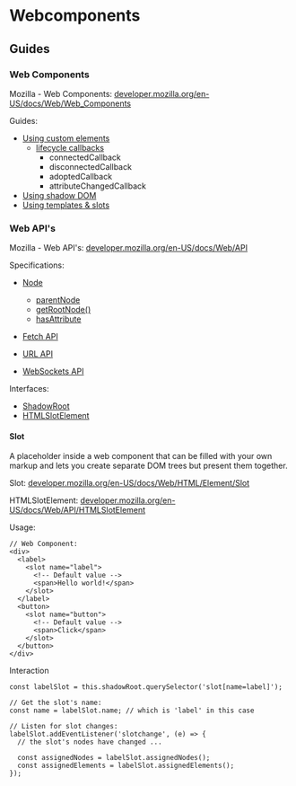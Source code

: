 # Webcomponents

## Guides

### Web Components
Mozilla - Web Components: [developer.mozilla.org/en-US/docs/Web/Web_Components](https://developer.mozilla.org/en-US/docs/Web/Web_Components)

Guides:
- [Using custom elements](https://developer.mozilla.org/en-US/docs/Web/Web_Components/Using_custom_elements)
  - [lifecycle callbacks](https://developer.mozilla.org/en-US/docs/Web/Web_Components/Using_custom_elements#using_the_lifecycle_callbacks)
    - connectedCallback
    - disconnectedCallback
    - adoptedCallback
    - attributeChangedCallback
- [Using shadow DOM](https://developer.mozilla.org/en-US/docs/Web/Web_Components/Using_shadow_DOM)
- [Using templates & slots](https://developer.mozilla.org/en-US/docs/Web/Web_Components/Using_templates_and_slots)

### Web API's
Mozilla - Web API's: [developer.mozilla.org/en-US/docs/Web/API](https://developer.mozilla.org/en-US/docs/Web/API)

Specifications:
- [Node](https://developer.mozilla.org/en-US/docs/Web/API/Node)
  - [parentNode](https://developer.mozilla.org/en-US/docs/Web/API/Node/parentNode)
  - [getRootNode()](https://developer.mozilla.org/en-US/docs/Web/API/Node/getRootNode)
  - [hasAttribute](https://developer.mozilla.org/en-US/docs/Web/API/Element/hasAttribute)
  
- [Fetch API](https://developer.mozilla.org/en-US/docs/Web/API/Fetch_API)
- [URL API](https://developer.mozilla.org/en-US/docs/Web/API/URL_API)
- [WebSockets API](https://developer.mozilla.org/en-US/docs/Web/API/WebSockets_API)

Interfaces:
- [ShadowRoot](https://developer.mozilla.org/en-US/docs/Web/API/ShadowRoot)
- [HTMLSlotElement](https://developer.mozilla.org/en-US/docs/Web/API/HTMLSlotElement)

#### Slot

A placeholder inside a web component that can be filled with your own markup and lets you create separate DOM trees but present them together.

Slot: [developer.mozilla.org/en-US/docs/Web/HTML/Element/Slot](https://developer.mozilla.org/en-US/docs/Web/HTML/Element/Slot)

HTMLSlotElement: [developer.mozilla.org/en-US/docs/Web/API/HTMLSlotElement](https://developer.mozilla.org/en-US/docs/Web/API/HTMLSlotElement)

Usage:
```
// Web Component:
<div>
  <label>
    <slot name="label">
      <!-- Default value -->
      <span>Hello world!</span>
    </slot>
  </label>
  <button>
    <slot name="button">
      <!-- Default value -->
      <span>Click</span>
    </slot>
  </button>
</div>
```

Interaction
```
const labelSlot = this.shadowRoot.querySelector('slot[name=label]');

// Get the slot's name: 
const name = labelSlot.name; // which is 'label' in this case

// Listen for slot changes:
labelSlot.addEventListener('slotchange', (e) => {
  // the slot's nodes have changed ...

  const assignedNodes = labelSlot.assignedNodes();
  const assignedElements = labelSlot.assignedElements();
});
```